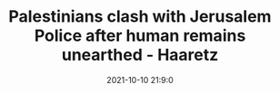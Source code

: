 ---
"title": "Palestinians clash with Jerusalem Police after human remains unearthed - Haaretz"
"date": "2021-10-10 21:9:0"
"feed_name": "GOOGLENEWSCONSTRUCTION"
"feed_website": "https://news.google.com/search?q=construction%2Bincident&hl=en-US&gl=US&ceid=US:en"
"feed_rss": "https://news.google.com/rss/search?q=construction%2Bincident&hl=en-US&gl=US&ceid=US:en"
"link": "https://www.haaretz.com/israel-news/.premium-palestinians-clash-with-jerusalem-police-after-human-remains-unearthed-1.10283206"
"source": "{'href': 'https://www.haaretz.com', 'title': 'Haaretz'}"
"file": "_posts/2021-1-1-def57a39d752557bc988e50d282cf53283251e6e.md"
"accident": "0"
"drilling": "0"
"dead": "0"
"injured": "0"
"arrested": "0"
"place": "unknown place"
"where": "unknown site"
"causes": "unknown"
"place_uri": "unknown place"
---